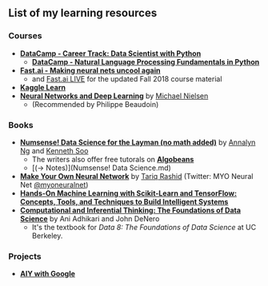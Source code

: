 ## List of my learning resources

### Courses

- **[DataCamp - Career Track: Data Scientist with Python](https://www.datacamp.com/tracks/data-scientist-with-python)**
    + **[DataCamp - Natural Language Processing Fundamentals in Python](https://www.datacamp.com/courses/natural-language-processing-fundamentals-in-python)**
- **[Fast.ai - Making neural nets uncool again](http://course.fast.ai/)**
    + and [Fast.ai LIVE](http://forums.fast.ai/t/fast-ai-live-the-new-version-of-the-international-fellowship/22825) for the updated Fall 2018 course material
- **[Kaggle Learn](https://www.kaggle.com/learn/overview)**
- **[Neural Networks and Deep Learning](http://neuralnetworksanddeeplearning.com/)** by [Michael Nielsen](https://twitter.com/michael_nielsen)
    - (Recommended by Philippe Beaudoin)

### Books

- **[Numsense! Data Science for the Layman (no math added)](https://www.amazon.com/Numsense-Data-Science-Layman-Added-ebook/dp/B01N29ZEM6)** by [Annalyn Ng](https://twitter.com/annalyzin) and [Kenneth Soo](https://twitter.com/algobeans)
    + The writers also offer free tutorals on **[Algobeans](https://algobeans.com/)**
    + [(-> Notes)](Numsense! Data Science.md)
- **[Make Your Own Neural Network](https://www.amazon.com/Make-Your-Own-Neural-Network-ebook/dp/B01EER4Z4G/)** by [Tariq Rashid](https://twitter.com/rzeta0) (Twitter: MYO Neural Net [@myoneuralnet](https://twitter.com/myoneuralnet))
- **[Hands-On Machine Learning with Scikit-Learn and TensorFlow: Concepts, Tools, and Techniques to Build Intelligent Systems](https://www.amazon.com/Hands-Machine-Learning-Scikit-Learn-TensorFlow/dp/1491962291/ref=sr_1_3?ie=UTF8&qid=1538933223&sr=8-3&keywords=hands-on+machine+learning)**
- **[Computational and Inferential Thinking: The Foundations of Data Science](https://www.inferentialthinking.com/chapters/intro)** by Ani Adhikari and John DeNero
    - It's the textbook for _Data 8: The Foundations of Data Science_ at UC Berkeley.

### Projects

- **[AIY with Google](https://aiyprojects.withgoogle.com/)**


